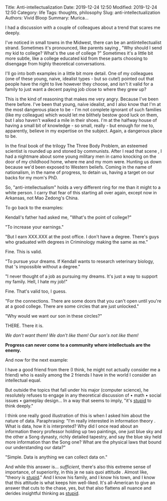 Title: Anti-intellectualization
Date: 2019-12-24 12:50
Modified: 2019-12-24 12:50
Category: life
Tags: thoughts, philosophy
Slug: anti-intellectualization
Authors: Vivid Bloop
Summary: Murica...

I had a discussion with a couple of colleagues about a trend that scares me
 deeply.
 
I've noticed in small towns in the Midwest, there can be an
 antiintellectualist strand. Sometimes it's pronounced, like parents saying
 , "Why should I send my kid to college? What's the use of college
 ?" Sometimes it's a little bit more subtle, like a college educated kid from
  these parts choosing to disengage from highly theoretical conversations.

I'll go into both examples in a little bit more detail. One of my colleagues
 (one of these young, naive, idealist types - but so cute!) pointed out that
  people have the right to live however they choose, and isn't it valid for a
   family to just want a decent paying job close to where they grew up?

This is the kind of reasoning that makes me very angry. Because I've been
 there before. I've been that young, naive idealist, and I also know that I'm
  at the most dangerous place to be - I'm not complete ignorant of such
   families (like my colleague) which would let me blithely bestow good luck
    on them, but I also haven't walked a mile in their shoes. I'm at the
     halfway house of having a small bit of knowledge - so small, really
      - but enough for me to, apparently, believe in my expertise on the
       subject. Again, a dangerous place to be.
   
In the final book of the trilogy The Three Body Problem, an esteemed
scientist is rounded up and stoned by communists. After I read that scene
, I had a nightmare about some young military men in camo knocking on the
 door of my childhood home, where me and my mom were. Hunting us down
  because we'd been exposed to Western beliefs. Coming in the name of
   nationalism, in the name of progress, to detain us, having a target on
    our backs for my mom's PhD.

So, "anti-intellectualism" holds a very different ring for me than it
might to a white person. I carry that fear of this starting all over
 again, except now in Arkansas, not Mao Zedong's China.

To go back to the examples:

Kendall's father had asked me, "What's the point of college?"

"To increase your earnings."

"But I earn XXX.XXX at the post office. I don't have a degree. There's guys
who graduated with degrees in Criminology making the same as me."

Fine. This is valid.

"To pursue your dreams. If Kendall wants to research veterinary biology, that
's impossible without a degree."

"I never thought of a job as pursuing my dreams. It's just a way to support
 my family. Hell, I hate my job!"
 
Fine. That's valid too, I guess.

"For the connections. There are some doors that you can't open until you're
 at a good college. There are some circles that are just unlocked."

"Why would we want our son in these circles?"

THERE. There it is.

<i>We don't want them! We don't like them! Our son's not like them!</i>

<b>Progress can never come to a community where intellectuals are the enemy.</b>

And now for the next example:

I have a good friend from there (I think, he might not actually consider me a
 friend) who is easily among the 2 friends I have in the world I consider an
  intellectual equal.

But outside the topics that fall under his major (computer science), he
 resolutely refuses to engage in any theoretical discussion of • math
  • social issues • gameplay design... In a way that seems to imply, "it's <u>stupid</u> to think deeply."

I think one really good illustration of this is when I asked him about the
 nature of data. Paraphrasing: "I'm really interested in information theory
 . What is data, how it is interpreted? Why did I once read about an
  information theory professor holding up two paintings, one just blue sky
   and the other a Song dynasty, richly detailed tapestry, and say the blue
    sky held more information than the Song one? What are the physical laws
     that bound our understanding our data?"
 
 "Simple. Data is anything we can collect data on."
 
 And while this answer is... <i>sufficient</i>, there's also this extreme
  sense of importance, of superiority, in this je ne sais quoi attitude
  . Almost like, "theory is <u>stupid</u>." And I know his family, and I know
   his town, and I know that this attitude is what keeps him well-liked. It's
    all-American to give an answer that cuts to the chase, yes, but that also
     flattens all nuance and derides insightful thinking as <u>stupid</u>.
